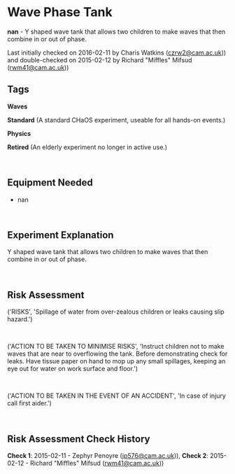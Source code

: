 # Wave Phase Tank

**nan** - Y shaped wave tank that allows two children to make waves that then combine in or out of phase.

Last initially checked on 2016-02-11 by Charis Watkins (czrw2@cam.ac.uk)) and double-checked on 2015-02-12 by Richard "Miffles" Mifsud (rwm41@cam.ac.uk))

## Tags
<!--- Start Tags (DO NOT REMOVE THIS COMMENT) --->

**Waves**

**Standard** (A standard CHaOS experiment, useable for all hands-on events.)

**Physics**

**Retired** (An elderly experiment no longer in active use.)
<!--- End Tags (DO NOT REMOVE THIS COMMENT) --->

<br/>

## Equipment Needed 
- nan

<br/>

## Experiment Explanation 

Y shaped wave tank that allows two children to make waves that then combine in or out of phase.

<br/>

## Risk Assessment

('RISKS', 'Spillage of water from over-zealous children or leaks causing slip hazard.')

<br/>

('ACTION TO BE TAKEN TO MINIMISE RISKS', 'Instruct children not to make waves that are near to overflowing the tank. Before demonstrating check for leaks. Have tissue paper on hand to mop up any small spillages, keeping an eye out for water on work surface and floor.')

<br/>

('ACTION TO BE TAKEN IN THE EVENT OF AN ACCIDENT', 'In case of injury call first aider.')

<br/>

## Risk Assessment Check History 

**Check 1**: 2015-02-11 - Zephyr Penoyre (jp576@cam.ac.uk)), **Check 2**: 2015-02-12 - Richard "Miffles" Mifsud (rwm41@cam.ac.uk))